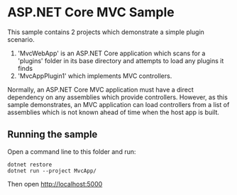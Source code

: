 ASP.NET Core MVC Sample
=======================

This sample contains 2 projects which demonstrate a simple plugin scenario.

1. 'MvcWebApp' is an ASP.NET Core application which scans for a 'plugins' folder in its base directory and attempts to load any plugins it finds
2. 'MvcAppPlugin1' which implements MVC controllers.

Normally, an ASP.NET Core MVC application must have a direct dependency on any assemblies
which provide controllers. However, as this sample demonstrates, an MVC application
can load controllers from a list of assemblies which is not known ahead of time when the
host app is built.

## Running the sample

Open a command line to this folder and run:

```
dotnet restore
dotnet run --project MvcApp/
```

Then open <http://localhost:5000>
